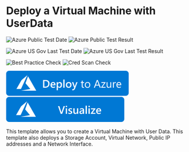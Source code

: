 # Deploy a Virtual Machine with UserData

![Azure Public Test Date](https://azurequickstartsservice.blob.core.windows.net/badges/101-vm-userdata/PublicLastTestDate.svg)
![Azure Public Test Result](https://azurequickstartsservice.blob.core.windows.net/badges/101-vm-userdata/PublicDeployment.svg)

![Azure US Gov Last Test Date](https://azurequickstartsservice.blob.core.windows.net/badges/101-vm-userdata/FairfaxLastTestDate.svg)
![Azure US Gov Last Test Result](https://azurequickstartsservice.blob.core.windows.net/badges/101-vm-userdata/FairfaxDeployment.svg)

![Best Practice Check](https://azurequickstartsservice.blob.core.windows.net/badges/101-vm-userdata/BestPracticeResult.svg)
![Cred Scan Check](https://azurequickstartsservice.blob.core.windows.net/badges/101-vm-userdata/CredScanResult.svg)

[![Deploy To Azure](https://raw.githubusercontent.com/Azure/azure-quickstart-templates/master/1-CONTRIBUTION-GUIDE/images/deploytoazure.svg?sanitize=true)](https://portal.azure.com/#create/Microsoft.Template/uri/https%3A%2F%2Fraw.githubusercontent.com%2FAzure%2Fazure-quickstart-templates%2Fmaster%2F101-vm-userdata%2Fazuredeploy.json)  [![Visualize](https://raw.githubusercontent.com/Azure/azure-quickstart-templates/master/1-CONTRIBUTION-GUIDE/images/visualizebutton.svg?sanitize=true)](http://armviz.io/#/?load=https%3A%2F%2Fraw.githubusercontent.com%2FAzure%2Fazure-quickstart-templates%2Fmaster%2F101-vm-userdata%2Fazuredeploy.json)

This template allows you to create a Virtual Machine with User Data. This template also deploys a Storage Account, Virtual Network, Public IP addresses and a Network Interface.
